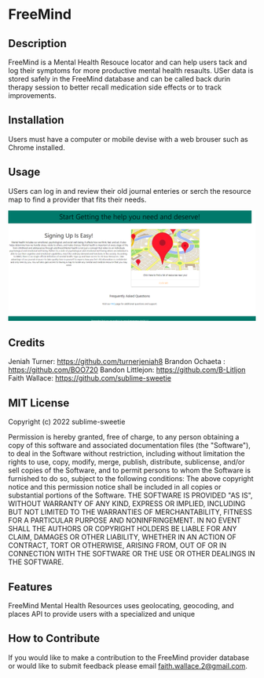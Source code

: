 # FreeMind

## Description

FreeMind is a Mental Health Resouce locator and can help users tack and log their symptoms for more productive mental health resaults. USer data is stored safely in the FreeMind database and can be called back durin therapy session to better recall medication side effects or to track improvements.


## Installation

Users must have a computer or mobile devise with a web brouser such as Chrome installed. 

## Usage

USers can log in and review their old journal enteries or serch the resource map to find a provider that fits their needs.

![resource maps](assets/images/homepage.PNG)
## Credits

Jeniah Turner: https://github.com/turnerjeniah8
Brandon Ochaeta : https://github.com/BOO720
Bandon Littlejon: https://github.com/B-Litljon
Faith Wallace: https://github.com/sublime-sweetie

## MIT License

Copyright (c) 2022 sublime-sweetie

Permission is hereby granted, free of charge, to any person obtaining a copy of this software and associated documentation files (the "Software"), to deal in the Software without restriction, including without limitation the rights to use, copy, modify, merge, publish, distribute, sublicense, and/or sell copies of the Software, and to permit persons to whom the Software is furnished to do so, subject to the following conditions: The above copyright notice and this permission notice shall be included in all copies or substantial portions of the Software.
THE SOFTWARE IS PROVIDED "AS IS", WITHOUT WARRANTY OF ANY KIND, EXPRESS OR IMPLIED, INCLUDING BUT NOT LIMITED TO THE WARRANTIES OF MERCHANTABILITY, FITNESS FOR A PARTICULAR PURPOSE AND NONINFRINGEMENT. IN NO EVENT SHALL THE AUTHORS OR COPYRIGHT HOLDERS BE LIABLE FOR ANY CLAIM, DAMAGES OR OTHER LIABILITY, WHETHER IN AN ACTION OF CONTRACT, TORT OR OTHERWISE, ARISING FROM, OUT OF OR IN CONNECTION WITH THE SOFTWARE OR THE USE OR OTHER DEALINGS IN THE SOFTWARE.

## Features

FreeMind Mental Health Resources uses geolocating, geocoding, and places API to provide users with a specialized and unique 

## How to Contribute

If you would like to make a contribution to the FreeMind provider database or would like to submit feedback please email faith.wallace.2@gmail.com.


